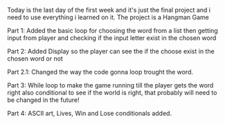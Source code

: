 Today is the last day of the first week and it's just the final project and i need to use everything i learned on it. The project is a Hangman Game

Part 1: Added the basic loop for choosing the word from a list then getting input from player and checking if the input letter exist in the chosen word

Part 2: Added Display so the player can see the if the choose exist in the chosen word or not

Part 2.1: Changed the way the code gonna loop trought the word.

Part 3: While loop to make the game running till the player gets the word right also conditional to see if the world is right, that probably will need to be changed in the future!

Part 4: ASCII art, Lives, Win and Lose conditionals added.